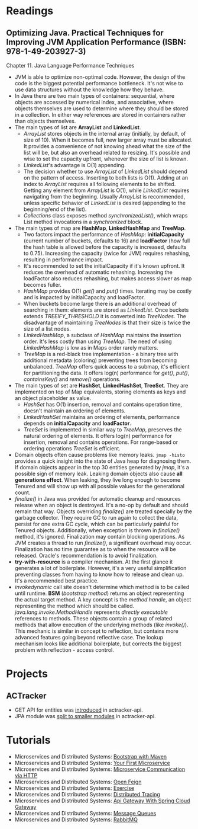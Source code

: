 # Readings

## Optimizing Java. Practical Techniques for Improving JVM Application Performance (ISBN: 978-1-49-203927-3)

Chapter 11. Java Language Performance Techniques

- JVM is able to optimize non-optimal code. However, the design of the code is the biggest potential performance
  bottleneck. It's not wise to use data structures without the knowledge how they behave.
- In Java there are two main types of containers: sequential, where objects are accessed by numerical index, and
  associative, where objects themselves are used to determine where they should be stored in a collection. In either way
  references are stored in containers rather than objects themselves.
- The main types of list are __ArrayList__ and __LinkedList__.
    - _ArrayList_ stores objects in the internal array (initially, by default, of size of 10). When it becomes full, new
      larger array must be allocated. It provides a convenience of not knowing ahead what the size of the list will be,
      but also an overhead related to resizing. It's possible and wise to set the capacity upfront, whenever the size of
      list is known.
    - _LinkedList_'s advantage is O(1) appending.
    - The decision whether to use _ArrayList_ of _LinkedList_ should depend on the pattern of access. Inserting to both
      lists is O(1). Adding at an index to _ArrayList_ requires all following elements to be shifted. Getting any
      element from _ArrayList_ is O(1), while _LinkedList_ requires navigating from the beginning. Usually _ArrayList_
      is recommended, unless specific behavior of _LinkedList_ is desired (appending to the beginning/end of the list).
    - _Collections_ class exposes method _synchronizedList()_, which wraps List method invocations in a _synchronized_
      block.
- The main types of map are __HashMap__, __LinkedHashMap__ and __TreeMap__.
    - Two factors impact the performance of _HashMap_: __initialCapacity__ (current number of buckets, defaults to 16)
      and __loadFactor__ (how full the hash table is allowed before the capacity is increased, defaults to 0.75).
      Increasing
      the capacity (twice for JVM) requires rehashing, resulting in performance impact.
    - It's recommended to set the initialCapacity if it's known upfront. It reduces the overhead of automatic rehashing.
      Increasing the loadFactor also reduces rehashing, but makes access slower as map becomes fuller.
    - _HashMap_ provides O(1) _get()_ and _put()_ times. Iterating may be costly and is impacted by initialCapacity and
      loadFactor.
    - When buckets become large there is an additional overhead of searching in them: elements are stored as
      _LinkedList_. Once buckets extends _TREEIFY_THRESHOLD_ it is converted into _TreeNodes_. The disadvantage of
      maintaining _TreeNodes_ is that their size is twice the size of a list nodes.
    - _LinkedHashMap_, a subclass of _HashMap_ maintains the insertion order. It's less costly than using _TreeMap_. The
      need of using _LinkedHashMap_ is low as in Maps order rarely matters.
    - _TreeMap_ is a red-black tree implementation - a binary tree with additional metadata (coloring) preventing trees
      from becoming unbalanced. _TreeMap_ offers quick access to a submap, it's efficient for partitioning the data. It
      offers log(n) performance for _get()_, _put()_, _containsKey()_ and _remove()_ operations.
- The main types of set are __HashSet__, __LinkedHashSet__, __TreeSet__. They are implemented on top of Map equivalents,
  storing elements as keys and an object placeholder as value.
    - _HashSet_ has O(1) insertion, removal and contains operation time, doesn't maintain an ordering of elements.
    - _LinkedHashSet_ maintains an ordering of elements, performance depends on __initialCapacity__ and __loadFactor__.
    - _TreeSet_ is implemented in similar way to _TreeMap_, preserves the natural ordering of elements. It offers log(n)
      performance for insertion, removal and contains operations. For range-based or ordering operations _TreeSet_ is
      efficient.
- Domain objects often cause problems like memory leaks. `jmap -histo` provides a quick insight into the state of Java
  heap for diagnosing them. If domain objects appear in the top 30 entities generated by _jmap_, it's a possible sign of
  memory leak. Leaking domain objects also cause __all generations effect__. When leaking, they live long enough to
  become Tenured and will show up with all possible values for the generational count.
- _finalize()_ in Java was provided for automatic cleanup and resources release when an object is destroyed. It's a
  no-op by default and should remain that way. Objects overriding _finalize()_ are treated specially by the garbage
  collector. They require GC to run again to collect the data, persist for one extra GC cycle, which can be particularly
  painful for Tenured objects. Additionally, when exception is thrown in _finalize()_ method, it's ignored. Finalization
  may contain blocking operations. As JVM creates a thread to run _finalize()_, a significant overhead may occur.
  Finalization has no time guarantee as to when the resource will be released. Oracle's recommendation is to avoid
  finalization.
- __try-with-resource__ is a compiler mechanism. At the first glance it generates a lot of boilerplate. However, it's a
  very useful simplification preventing classes from having to know how to release and clean up. It's a recommended best
  practice.
- _invokedynamic_ call site doesn't determine which method is to be called until runtime. __BSM__ (_bootstrap method_)
  returns an object representing the actual target method. A key concept is the _method handle_, an object representing
  the method which should be called. _java.lang.invoke.MethodHandle_ represents _directly executable_ references to
  methods. These objects contain a group of related methods that allow execution of the underlying methods (like
  _invoke()_). This mechanic is similar in concept to reflection, but contains more advanced features going beyond
  reflective case. The lookup mechanism looks like additional boilerplate, but corrects the biggest problem with
  reflection - access control.

# Projects

## ACTracker

- GET API for entities was [introduced](https://github.com/marcinciapa/actracker-api/pull/161) in actracker-api.
- JPA module was [split to smaller modules](https://github.com/marcinciapa/actracker-api/pull/163) in actracker-api.

# Tutorials

- Microservices and Distributed Systems: [Bootstrap with Maven](https://github.com/marcinciapa/tutorials/pull/10)
- Microservices and Distributed Systems: [Your First Microservice](https://github.com/marcinciapa/tutorials/pull/11)
- Microservices and Distributed Systems:
  [Microservice Communication via HTTP](https://github.com/marcinciapa/tutorials/pull/12)
- Microservices and Distributed Systems: [Open Feign](https://github.com/marcinciapa/tutorials/pull/14)
- Microservices and Distributed Systems: [Exercise](https://github.com/marcinciapa/tutorials/pull/16)
- Microservices and Distributed Systems: [Distributed Tracing](https://github.com/marcinciapa/tutorials/pull/17)
- Microservices and Distributed Systems:
  [Api Gateway With Spring Cloud Gateway](https://github.com/marcinciapa/tutorials/pull/18)
- Microservices and Distributed Systems: [Message Queues](https://github.com/marcinciapa/tutorials/pull/19)
- Microservices and Distributed Systems: [RabbitMQ](https://github.com/marcinciapa/tutorials/pull/20)